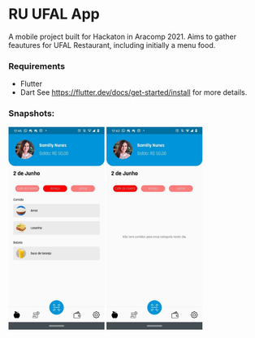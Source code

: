 
# RU UFAL App

A mobile project built for Hackaton in Aracomp 2021. Aims to gather feautures for UFAL Restaurant, including initially a menu food.

### Requirements
- Flutter
- Dart
See https://flutter.dev/docs/get-started/install for more details.

### Snapshots:
<img src="https://github.com/SamillyNunes/ru_ufal_app/blob/main/assets/readme/home-data.jpg" height="400px">
<img src="https://github.com/SamillyNunes/ru_ufal_app/blob/main/assets/readme/home-no-data.jpg" height="400px">
